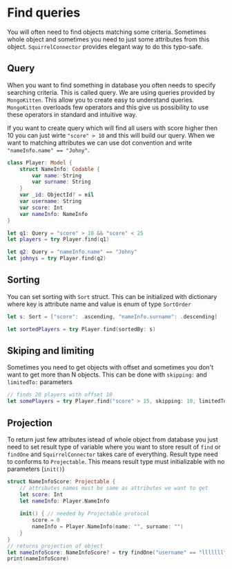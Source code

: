 # Find queries

You will often need to find objects matching some criteria. Sometimes whole object and sometimes you need to just some attributes from this object. `SquirrelConnector` provides elegant way to do this typo-safe.

## Query

When you want to find something in database you often needs to specify searching criteria. This is called query. We are using queries provided by `MongoKitten`. This allow you to create easy to understand queries. `MongoKitten` overloads few operators and this give us possibility to use these operators in standard and intuitive way.

If you want to create query which will find all users with score higher then 10 you can just wirte `"score" > 10` and this will build our query. When we want to matching attributes we can use dot convention and write `"nameInfo.name" == "Johny"`.

```swift
class Player: Model {
    struct NameInfo: Codable {
        var name: String
        var surname: String
    }
    var _id: ObjectId? = nil
    var username: String
    var score: Int
    var nameInfo: NameInfo
}

let q1: Query = "score" > 10 && "score" < 25
let players = try Player.find(q1)

let q2: Query = "nameInfo.name" == "Johny"
let johnys = try Player.find(q2)
```

## Sorting

You can set sorting with `Sort` struct. This can be initialized with dictionary where key is attribute name and value is enum of type `SortOrder`

```swift
let s: Sort = ["score": .ascending, "nameInfo.surname": .descending]

let sortedPlayers = try Player.find(sortedBy: s)
```

## Skiping and limiting

Sometimes you need to get objects with offset and sometimes you don't want to get more than N objects. This can be done with `skipping:` and `limitedTo:` parameters

```swift
// finds 20 players with offset 10
let somePlayers = try Player.find("score" > 15, skipping: 10, limitedTo: 20)
```

## Projection

To return just few attributes istead of whole object from database you just need to set result type of variable where you want to store result of `find` or `findOne` and `SquirrelConnector` takes care of everything. Result type need to conforms to `Projectable`. This means result type must initializable with no parameters (`init()`)

```swift
struct NameInfoScore: Projectable {
    // attributes names must be same as attributes we want to get
    let score: Int
    let nameInfo: Player.NameInfo
    
    init() { // needed by Projectable protocol
        score = 0
        nameInfo = Player.NameInfo(name: "", surname: "")
    }
}
// returns projection of object
let nameInfoScore: NameInfoScore? = try findOne("username" == "lllllll")
print(nameInfoScore)
```
